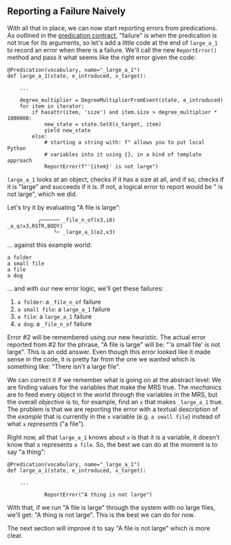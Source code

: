 ## Reporting a Failure Naively
With all that in place, we can now start reporting errors from predications. As outlined in the [predication contract](devhowtoPredicationContract), "failure" is when the predication is not true for its arguments, so let's add a little code at the end of `large_a_1` to record an error when there is a failure. We'll call the new `ReportError()` method and pass it what seems like the right error given the code:

~~~
@Predication(vocabulary, name="_large_a_1")
def large_a_1(state, e_introduced, x_target):

    ...
    
    degree_multiplier = DegreeMultiplierFromEvent(state, e_introduced)
    for item in iterator:
        if hasattr(item, 'size') and item.size > degree_multiplier * 1000000:
            new_state = state.SetX(x_target, item)
            yield new_state
        else:
            # starting a string with: f" allows you to put local Python
            # variables into it using {}, in a kind of template approach
            ReportError(f"'{item}' is not large")
~~~

`large_a_1` looks at an object, checks if it has a size at all, and if so, checks if it is "large" and succeeds if it is. If not, a logical error to report would be "<this thing I was passed> is not large", which we did.

Let's try it by evaluating "A file is large":

~~~
          ┌────── _file_n_of(x3,i8)
_a_q(x3,RSTR,BODY)    
               └─ _large_a_1(e2,x3)
~~~

... against this example world:

~~~
a folder
a small file
a file
a dog
~~~

... and with our new error logic, we'll get these failures:

1. `a folder`: a `_file_n_of` failure
2. `a small file`: a `large_a_1` failure
3. `a file`: a `large_a_1` failure
4. `a dog`: a `_file_n_of` failure

Error #2 will be remembered using our new heuristic. The actual error reported from #2 for the phrase, "A file is large" will be: "'a small file' is not large". This is an odd answer.  Even though this error looked like it made sense in the code, it is pretty far from the one we wanted which is something like: "There isn't a large file". 

We can correct it if we remember what is going on at the abstract level: We are finding values for the variables that make the MRS true.  The *mechanics* are to feed every object in the world through the variables in the MRS, but the overall *objective* is to, for example, find an `x` that makes `_large_a_1` true.  The problem is that we are reporting the error with a textual description of the *example* that is currently in the `x` variable (e.g. `a small file`) instead of what `x` *represents* ("a file").  

Right now, all that `large_a_1` knows about `x` is that it is a variable, it doesn't know that x represents `a file`. So, the best we can do at the moment is to say "a thing":

~~~
@Predication(vocabulary, name="_large_a_1")
def large_a_1(state, e_introduced, x_target):
    
    ...
    
            ReportError("A thing is not large")
~~~

With that, if we run "A file is large" through the system with no large files, we'll get: "A thing is not large".  This is the best we can do for now. 

The next section will improve it to say "A file is not large" which is more clear.